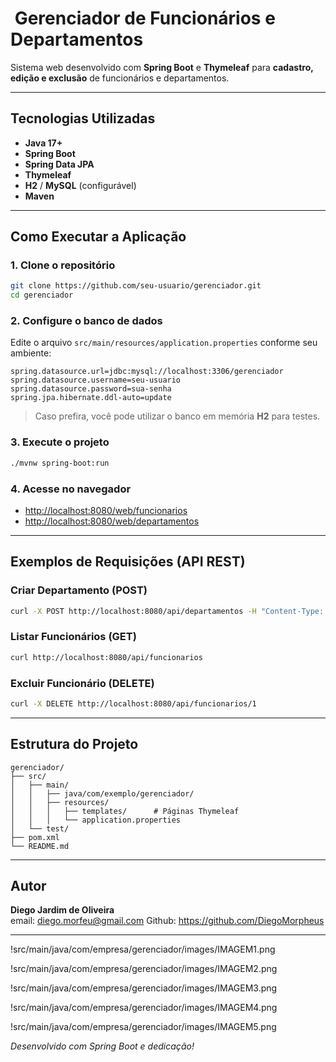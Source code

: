 # ‍ Gerenciador de Funcionários e Departamentos

Sistema web desenvolvido com **Spring Boot** e **Thymeleaf** para **cadastro, edição e exclusão** de funcionários e departamentos.

---
##  Tecnologias Utilizadas

- **Java 17+**
- **Spring Boot**
- **Spring Data JPA**
- **Thymeleaf**
- **H2** / **MySQL** (configurável)
- **Maven**

---

##  Como Executar a Aplicação

### 1. Clone o repositório

```bash
git clone https://github.com/seu-usuario/gerenciador.git
cd gerenciador
```

### 2. Configure o banco de dados

Edite o arquivo `src/main/resources/application.properties` conforme seu ambiente:

```properties
spring.datasource.url=jdbc:mysql://localhost:3306/gerenciador
spring.datasource.username=seu-usuario
spring.datasource.password=sua-senha
spring.jpa.hibernate.ddl-auto=update
```

>  Caso prefira, você pode utilizar o banco em memória **H2** para testes.

### 3. Execute o projeto

```bash
./mvnw spring-boot:run
```

### 4. Acesse no navegador

-  [http://localhost:8080/web/funcionarios](http://localhost:8080/web/funcionarios)  
-  [http://localhost:8080/web/departamentos](http://localhost:8080/web/departamentos)

---

##  Exemplos de Requisições (API REST)

###  Criar Departamento (POST)

```bash
curl -X POST http://localhost:8080/api/departamentos -H "Content-Type: application/json" -d '{"nome":"Financeiro","localizacao":"Andar 3"}'
```

###  Listar Funcionários (GET)

```bash
curl http://localhost:8080/api/funcionarios
```

###  Excluir Funcionário (DELETE)

```bash
curl -X DELETE http://localhost:8080/api/funcionarios/1
```

---

##  Estrutura do Projeto

```
gerenciador/
├── src/
│   ├── main/
│   │   ├── java/com/exemplo/gerenciador/
│   │   ├── resources/
│   │   │   ├── templates/      # Páginas Thymeleaf
│   │   │   └── application.properties
│   └── test/
├── pom.xml
└── README.md
```

---

##  Autor

**Diego Jardim de Oliveira**  
email: diego.morfeu@gmail.com
Github: https://github.com/DiegoMorpheus

---
!src/main/java/com/empresa/gerenciador/images/IMAGEM1.png

!src/main/java/com/empresa/gerenciador/images/IMAGEM2.png

!src/main/java/com/empresa/gerenciador/images/IMAGEM3.png

!src/main/java/com/empresa/gerenciador/images/IMAGEM4.png

!src/main/java/com/empresa/gerenciador/images/IMAGEM5.png

 *Desenvolvido com Spring Boot e dedicação!*
